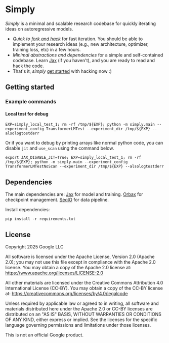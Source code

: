 <!-- mdlint off(LINE_OVER_80) -->
# Simply

*Simply* is a minimal and scalable research codebase for quickly iterating ideas on autoregressive models.

- *Quick to [fork and hack](#getting-started)* for fast iteration. You should be able to implement your research ideas (e.g., new architecture, optimizer, training loss, etc) in a few hours.
- *Minimal abstractions and dependencies* for a simple and self-contained codebase. Learn [Jax](https://jax.readthedocs.io/en/latest/index.html) (if you haven't), and you are ready to read and hack the code.
- That's it, *simply* [get started](#getting-started) with hacking now :)

## Getting started
### Example commands

#### Local test for debug
```shell
EXP=simply_local_test_1; rm -rf /tmp/${EXP}; python -m simply.main --experiment_config TransformerLMTest --experiment_dir /tmp/${EXP} --alsologtostderr
```
Or if you want to debug by printing arrays like normal python code, you can disable `jit` and `use_scan` using the command below.

```shell
export JAX_DISABLE_JIT=True; EXP=simply_local_test_1; rm -rf /tmp/${EXP}; python -m simply.main --experiment_config TransformerLMTestNoScan --experiment_dir /tmp/${EXP} --alsologtostderr
```

## Dependencies

The main dependencies are:
[Jax](https://jax.readthedocs.io/en/latest/index.html) for model and training.
[Orbax](https://orbax.readthedocs.io/en/latest/) for checkpoint management.
[SeqIO](https://github.com/google/seqio) for data pipeline.

Install dependencies:
```
pip install -r requirements.txt
```

## License

Copyright 2025 Google LLC

All software is licensed under the Apache License, Version 2.0 (Apache 2.0); you may not use this file except in compliance with the Apache 2.0 license. You may obtain a copy of the Apache 2.0 license at: https://www.apache.org/licenses/LICENSE-2.0

All other materials are licensed under the Creative Commons Attribution 4.0 International License (CC-BY). You may obtain a copy of the CC-BY license at: https://creativecommons.org/licenses/by/4.0/legalcode

Unless required by applicable law or agreed to in writing, all software and materials distributed here under the Apache 2.0 or CC-BY licenses are distributed on an "AS IS" BASIS, WITHOUT WARRANTIES OR CONDITIONS OF ANY KIND, either express or implied. See the licenses for the specific language governing permissions and limitations under those licenses.

This is not an official Google product.
